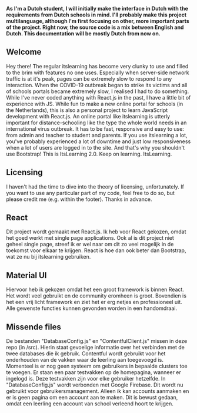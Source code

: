 **As I'm a Dutch student, I will initially make the interface in Dutch with the requirements from Dutch schools in mind. I'll probably make this project multilanguage, although I'm first focusing on other, more important parts of the project. Right now, the source code is a mix between English and Dutch. This documentation will be mostly Dutch from now on.**

## Welcome

Hey there! The regular itslearning has become very clunky to use and filled to the brim with features no one uses. Especially when server-side network traffic is at it's peak, pages can be extremely slow to respond to any interaction. When the COVID-19 outbreak began to strike its victims and all of schools portals became extremely slow, I realised I had to do something. While I've never coded anything with React.js in the past, I have a little bit of experience with JS. While fun to make a new online portal for schools (in the Netherlands), this is also a personal project to learn JavaScript development with React.js.
An online portal like itslearning is utterly important for distance-schooling like the type the whole world needs in an international virus outbreak. It has to be fast, responsive and easy to use: from admin and teacher to student and parents. If you use itslearning a lot, you've probably experienced a lot of downtime and just low responsiveness when a lot of users are logged in to the site. And that's why you shouldn't use Bootstrap!
This is ItsLearning 2.0. Keep on learning. ItsLearning.

## Licensing

I haven't had the time to dive into the theory of licensing, unfortunately.
If you want to use any particular part of my code, feel free to do so, but please credit me (e.g. within the footer). Thanks in advance.

## React

Dit project wordt gemaakt met React.js. Ik heb voor React gekozen, omdat het goed werkt met single page applications. Ook al is dit project niet geheel single page, streef ik er wel naar om dit zo veel mogelijk in de toekomst voor elkaar te krijgen. React is hoe dan ook beter dan Bootstrap, wat ze nu bij itslearning gebruiken.

## Material UI

Hiervoor heb ik gekozen omdat het een groot framework is binnen React. Het wordt veel gebruikt en de community eromheen is groot. Bovendien is het een vrij licht framework en ziet het er erg netjes en professioneel uit. Alle gewenste functies kunnen gevonden worden in een handomdraai.

## Missende files

De bestanden "DatabaseConfig.js" en "ContentfulClient.js" missen in deze repo (in /src). Hierin staat gevoelige informatie over het verbinden met de twee databases die ik gebruik. Contentful wordt gebruikt voor het onderhouden van de vakken waar de leerling aan toegevoegd is. Momenteel is er nog geen systeem om gebruikers in bepaalde clusters toe te voegen. Er staan een paar testvakken op de homepagina, wanneer er ingelogd is. Deze testvakken zijn voor elke gebruiker hetzelfde. In "DatabaseConfig.js" wordt verbonden met Google Firebase. Dit wordt nu gebruikt voor gebruikersmanagement. Alleen ik kan accounts aanmaken en er is geen pagina om een account aan te maken. Dit is bewust gedaan, omdat een leerling een account van school verleend hoort te krijgen.
